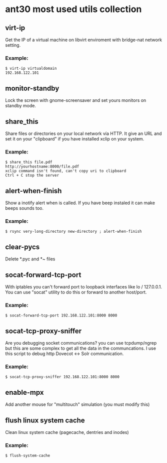 # ant30 most used utils collection


## virt-ip
Get the IP of a virtual machine on libvirt enviroment with bridge-nat network
setting.

### Example:

    $ virt-ip virtualdomain
    192.168.122.101

## monitor-standby
Lock the screen with gnome-screensaver and set yours monitors on standby mode.

## share_this
Share files or directories on your local network vía HTTP. It give an URL and
set  it on your "clipboard" if you have installed xclip on your system.

### Example:

    $ share_this file.pdf
    http://yourhostname:8000/file.pdf
    xclip command isn't found, can't copy uri to clipboard
    Ctrl + C stop the server

## alert-when-finish
Show a inotify alert when is called. If you have beep instaled it can make 
beeps sounds too.

### Example:

    $ rsync very-long-directory new-directory ; alert-when-finish

## clear-pycs
Delete *.pyc and *~ files

## socat-forward-tcp-port
With iptables you can't forward port to loopback interfaces like lo / 127.0.0.1.
You can use "socat" utility to do this or forward to another host/port.

### Example:

    $ socat-forward-tcp-port 192.168.122.101:8000 8000

## socat-tcp-proxy-sniffer
Are you debugging socket communications? you can use tcpdump/ngrep but this are
some complex to get all the data in the communcations. I use this script to
debug http Dovecot <-> Solr communication.

### Example:

    $ socat-tcp-proxy-sniffer 192.168.122.101:8000 8000

## enable-mpx
Add another mouse for "multitouch" simulation (you must modify this)

## flush linux system cache
Clean linux system cache (pagecache, dentries and inodes)

### Example:

    $ flush-system-cache


